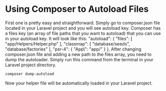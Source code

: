 # Using Composer to Autoload Files

First one is pretty easy and straightforward. Simply go to composer.json file located in your Laravel project and you will see autoload key. Composer has a files key (an array of file paths that you want to autoload) that you can use in your autoload key. It will look like this:
	"autoload": {
	    "files": [
		"app/Helpers/Helper.php"
	    ],
	    "classmap": [
		"database/seeds",
		"database/factories"
	    ],
	    "psr-4": {
		"App\\": "app/"
	    }
	},
After changing composer.json file and adding a new path to the files array, you need to dump the autoloader. Simply run this command from the terminal in your Laravel project directory.

	composer dump-autoload
Now your helper file will be automatically loaded in your Laravel project.
